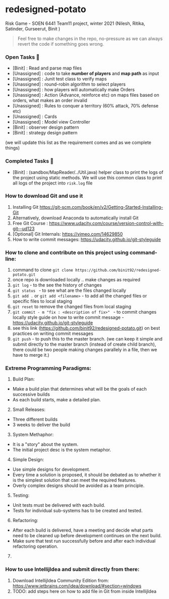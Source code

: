 # redesigned-potato
Risk Game - SOEN 6441 Team11 project, winter 2021
(Nilesh, Ritika, Satinder, Gurseerut, Binit )

> Feel free to make changes in the repo, no-pressure as we can always revert the code if something goes wrong.

### Open Tasks :rocket:
+ [Binit] : Read and parse map files
+ [Unassigned] : code to take **number of players** and **map path** as input
+ [Unassigned] : Junit test class to verify maps
+ [Unassigned] : round-robin algorithm to select players
+ [Unassigned] : how players will automatically make Orders
+ [Unassigned] : Action (Advance, reinforce etc) on maps files based on orders, what makes an order invalid
+ [Unassigned] : Rules to conquer a territory (60% attack, 70% defense etc)
+ [Unassigned] : Cards
+ [Unassigned] : Model view Controller
+ [Binit] : observer design pattern
+ [Binit] : strategy design pattern


(we will update this list as the requirement comes and as we complete things)

### Completed Tasks :checkered_flag:
+ [Binit] : (sandbox/MapReader/../Util.java) helper class to print the logs of the project using static methods. We will use this common class to print all logs of the project into `risk.log` file


### How to download Git and use it
1. Installing Git https://git-scm.com/book/en/v2/Getting-Started-Installing-Git
2. Alternatively, download Anaconda to automatically install Git
3. Free Git Course : https://www.udacity.com/course/version-control-with-git--ud123
4. [Optional] Git Internals: https://vimeo.com/14629850
5. How to write commit messages: https://udacity.github.io/git-styleguide

### How to clone and contribute on this project using command-line:
 1. command to clone `git clone https://github.com/binit92/redesigned-potato.git`
 2. once repo is downloaded locally .. make changes as required
 3. `git log` - to the see the history of changes
 4. `git status ` - to see what are the files changed locally
 5. `git add .` or `git add <filename>`  - to add all the changed files or specific files to local staging
 6. `git reset` to remove the changed files from local staging
 7. `git commit - m "fix : <description of fix>" ` - to commit changes locally
 style guide on how to write commit message -  https://udacity.github.io/git-styleguide
 8.  see this link (https://github.com/binit92/redesigned-potato.git) on best practices on writing commit messages
 9. `git push`  - to push this to the master branch.
 (we can keep it simple and submit directly to the master branch (instead of create child branch), there could be two people making changes parallely in a file, then we have to merge it.)

### Extreme Programming Paradigms:
 1. Build Plan: <br>
  - Make a build plan that determines what will be the goals of each successive builds <br>
  - As each build starts, make a detailed plan. <br>
  
 2. Small Releases: <br>
  - Three different builds <br>
  - 3 weeks to deliver the build <br>
 
 3. System Methaphor: <br>
  - It is a "story" about the system. <br>
  - The initial project desc is the system metaphor. <br>
 
 4. Simple Design: <br>
  - Use simple designs for development. <br>
  - Every time a solution is proposed, it should be debated as to whether it is the simplest solution that can meet the required features. <br>
  - Overly complex designs should be avoided as a team principle. <br>
 
 5. Testing: <br>
  - Unit tests must be delivered with each build. <br>
  - Tests for individual sub-systems has to be created and tested. <br>
 
 6. Refactoring: <br>
  - After each build is delivered, have a meeting and decide what parts need to be cleaned up before development continues on the next build. <br>
  - Make sure that test run successfully before and after each individual refactoring operation. <br>
 
 7. 

### How to use IntellijIdea and submit directly from there:
 1. Download IntellijIdea Community Edition from:
 https://www.jetbrains.com/idea/download/#section=windows
 2. TODO: add steps here on how to add file in Git from inside IntellijIdea
